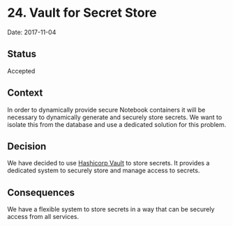 # 24. Vault for Secret Store

Date: 2017-11-04

## Status

Accepted

## Context

In order to dynamically provide secure Notebook containers it will be necessary to
dynamically generate and securely store secrets. We want to isolate this from the
database and use a dedicated solution for this problem.

## Decision

We have decided to use [Hashicorp Vault](https://www.vaultproject.io/) to store secrets.
It provides a dedicated system to securely store and manage access to secrets.

## Consequences

We have a flexible system to store secrets in a way that can be securely access from all
services.
